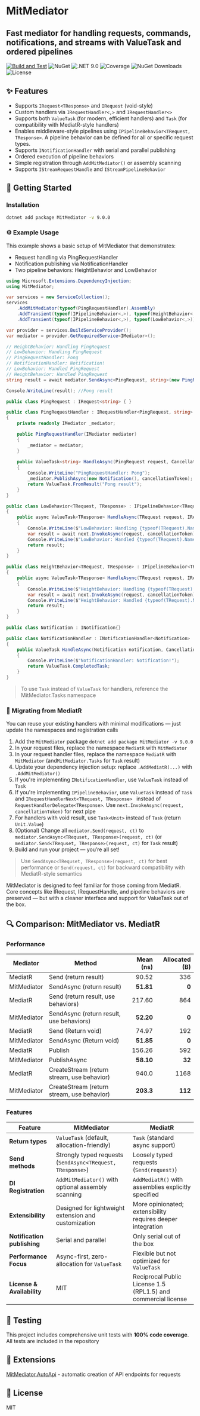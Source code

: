 MitMediator
=======
## Fast mediator for handling requests, commands, notifications, and streams with ValueTask and ordered pipelines
[![Build and Test](https://github.com/dzmprt/MitMediator/actions/workflows/dotnet.yml/badge.svg)](https://github.com/dzmprt/MitMediator/actions/workflows/dotnet.yml)
![NuGet](https://img.shields.io/nuget/v/MitMediator)
![.NET 9.0](https://img.shields.io/badge/Version-.NET%209.0-informational?style=flat&logo=dotnet)
![Coverage](https://img.shields.io/badge/coverage-100%25-brightgreen)
![NuGet Downloads](https://img.shields.io/nuget/dt/MitMediator)
![License](https://img.shields.io/github/license/dzmprt/MitMediator)

## ✨ Features

- Supports `IRequest<TResponse>` and `IRequest` (void-style)
- Custom handlers via `IRequestHandler<,>` and `IRequestHandler<>`
- Supports both `ValueTask` (for modern, efficient handlers) and `Task` (for compatibility with MediatR-style handlers)
- Enables middleware-style pipelines using `IPipelineBehavior<TRequest, TResponse>`. A pipeline behavior can be defined for all or specific request types.
- Supports `INotificationHandler` with serial and parallel publishing
- Ordered execution of pipeline behaviors
- Simple registration through `AddMitMediator()` or assembly scanning
- Supports `IStreamRequestHandle` and `IStreamPipelineBehavior`

## 🚀 Getting Started

### Installation

```bash
dotnet add package MitMediator -v 9.0.0
```

### ⚙️ Example Usage

This example shows a basic setup of MitMediator that demonstrates:
* Request handling via PingRequestHandler
* Notification publishing via NotificationHandler
* Two pipeline behaviors: HeightBehavior and LowBehavior

```cs
using Microsoft.Extensions.DependencyInjection;
using MitMediator;

var services = new ServiceCollection();
services
    .AddMitMediator(typeof(PingRequestHandler).Assembly)
    .AddTransient(typeof(IPipelineBehavior<,>), typeof(HeightBehavior<,>))
    .AddTransient(typeof(IPipelineBehavior<,>), typeof(LowBehavior<,>));

var provider = services.BuildServiceProvider();
var mediator = provider.GetRequiredService<IMediator>();

// HeightBehavior: Handling PingRequest
// LowBehavior: Handling PingRequest
// PingRequestHandler: Pong
// NotificationHandler: Notification!
// LowBehavior: Handled PingRequest
// HeightBehavior: Handled PingRequest
string result = await mediator.SendAsync<PingRequest, string>(new PingRequest(), CancellationToken.None);

Console.WriteLine(result); //Pong result

public class PingRequest : IRequest<string> { }

public class PingRequestHandler : IRequestHandler<PingRequest, string>
{
    private readonly IMediator _mediator;

    public PingRequestHandler(IMediator mediator)
    {
        _mediator = mediator;
    }
    
    public ValueTask<string> HandleAsync(PingRequest request, CancellationToken cancellationToken)
    {
        Console.WriteLine("PingRequestHandler: Pong");
        _mediator.PublishAsync(new Notification(), cancellationToken);
        return ValueTask.FromResult("Pong result");
    }
}

public class LowBehavior<TRequest, TResponse> : IPipelineBehavior<TRequest, TResponse> where TRequest : IRequest<TResponse>
{
    public async ValueTask<TResponse> HandleAsync(TRequest request, IRequestHandlerNext<TRequest, TResponse> next, CancellationToken cancellationToken)
    {
        Console.WriteLine($"LowBehavior: Handling {typeof(TRequest).Name}");
        var result = await next.InvokeAsync(request, cancellationToken);
        Console.WriteLine($"LowBehavior: Handled {typeof(TRequest).Name}");
        return result;
    }
}

public class HeightBehavior<TRequest, TResponse> : IPipelineBehavior<TRequest, TResponse> where TRequest : IRequest<TResponse>
{
    public async ValueTask<TResponse> HandleAsync(TRequest request, IRequestHandlerNext<TRequest, TResponse> next, CancellationToken cancellationToken)
    {
        Console.WriteLine($"HeightBehavior: Handling {typeof(TRequest).Name}");
        var result = await next.InvokeAsync(request, cancellationToken);
        Console.WriteLine($"HeightBehavior: Handled {typeof(TRequest).Name}");
        return result;
    }
}

public class Notification : INotification{}

public class NotificationHandler : INotificationHandler<Notification>
{
    public ValueTask HandleAsync(Notification notification, CancellationToken cancellationToken)
    {
        Console.WriteLine($"NotificationHandler: Notification!");
        return ValueTask.CompletedTask;
    }
}
```

> To use `Task` instead of `ValueTask` for handlers, reference the MitMediator.Tasks namespace

### 🔁 Migrating from MediatR

You can reuse your existing handlers with minimal modifications — just update the namespaces and registration calls

1. Add the `MitMediator` package `dotnet add package MitMediator -v 9.0.0`
2. In your request files, replace the namespace `MediatR` with `MitMediator`
3. In your request handler files, replace the namespace `MediatR` with `MitMediator` (and`MitMediator.Tasks` for `Task` result)
4. Update your dependency injection setup: replace `.AddMediatR(...)` with `.AddMitMediator()`
5. If you're implementing `INotificationHandler`, use `ValueTask` instead of `Task`
6. If you're implementing `IPipelineBehavior`, use `ValueTask` instead of `Task` and `IRequestHandlerNext<TRequest, TResponse> ` instead of  `RequestHandlerDelegate<TResponse>`. Use `next.InvokeAsync(request, cancellationToken)` for next pipe
7. For handlers with void result, use `Task<Unit>` instead of `Task` (return `Unit.Value`)
8. (Optional) Change all `mediator.Send(request, ct)` to `mediator.SendAsync<TRequset, TResponse>(request, ct)` (or `mediator.Send<TRequset, TResponse>(request, ct)` for `Task` result)
9. Build and run your project — you’re all set!

> Use `SendAsync<TRequset, TResponse>(request, ct)` for best performance or `Send(request, ct)` for backward compatibility with MediatR-style semantics

MitMediator is designed to feel familiar for those coming from MediatR. Core concepts like IRequest, IRequestHandle, and pipeline behaviors are preserved — but with a cleaner interface and support for ValueTask out of the box.

## 🔍 Comparison: MitMediator vs. MediatR

### Performance

| Mediator    | Method                                     | Mean (ns) | Allocated (B) |
|-------------|--------------------------------------------|----------:|--------------:|
| MediatR     | Send (return result)                       |     90.52 |           336 |
| MitMediator | SendAsync (return result)                  | **51.81** |         **0** |
| MediatR     | Send (return result, use behaviors)        |    217.60 |           864 |
| MitMediator | SendAsync (return result, use behaviors)   | **52.20** |         **0** |
| MediatR     | Send (Return void)                         |     74.97 |           192 |
| MitMediator | SendAsync (Return void)                    | **51.85** |         **0** |
| MediatR     | Publish                                    |    156.26 |           592 |
| MitMediator | PublishAsync                               | **58.10** |        **32** |
| MediatR     | CreateStream (return stream, use behavior) |     940.0 |          1168 |
| MitMediator | CreateStream (return stream, use behavior) | **203.3** |       **112** |

### Features

| Feature                     | MitMediator                                                | MediatR                                                       |
|-----------------------------|------------------------------------------------------------|---------------------------------------------------------------|
| **Return types**            | `ValueTask` (default, allocation-friendly)                 | `Task` (standard async support)                               |
| **Send methods**            | Strongly typed requests (`SendAsync<TRequest, TResponse>`) | Loosely typed requests (`Send(request)`)                      |
| **DI Registration**         | `AddMitMediator()` with optional assembly scanning         | `AddMediatR()` with assemblies explicitly specified           |
| **Extensibility**           | Designed for lightweight extension and customization       | More opinionated; extensibility requires deeper integration   |
| **Notification publishing** | Serial and parallel                                        | Only serial out of the box                                    |
| **Performance Focus**       | Async-first, zero-allocation for `ValueTask`               | Flexible but not optimized for `ValueTask`                    |
| **License & Availability**  | MIT                                                        | Reciprocal Public License 1.5 (RPL1.5) and commercial license |

## 🧪 Testing

This project includes comprehensive unit tests with **100% code coverage**. All tests are included in the repository

## 🧩 Extensions

[MitMediator.AutoApi](https://github.com/dzmprt/MitMediator.AutoApi) - automatic creation of API endpoints for requests

## 📜 License

MIT


